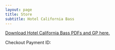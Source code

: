 ```yaml
---
layout: page
title: Store
subtitle: Hotel California Bass
---
```


<a href="{{ site.url }}/downloads/hc_bass.zip">Download Hotel California Bass PDFs and GP here.</a>


Checkout Payment ID: <span id="session"></span>

<script>
var urlParams = new URLSearchParams(window.location.search);

if (urlParams.has("session_id")) {
document.getElementById("session").textContent = urlParams.get(
"session_id"
);
}
</script>